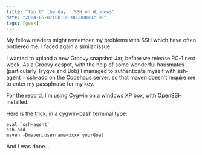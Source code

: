 ```yaml
---
title: "Tip O' the day : SSH on Windows"
date: "2004-05-07T00:00:00.000+02:00"
tags: [geek]
---
```


My fellow readers might remember my problems with SSH which have often bothered me. I faced again a similar issue:

I wanted to upload a new Groovy snapshot Jar, before we release RC-1 next week. As a Groovy despot, with the help of some wonderful hausmates (particularly Trygve and Bob) I managed to authenticate myself with ssh-agent + ssh-add on the Codehaus server, so that maven doesn't require me to enter my passphrase for my key.

For the record, I'm using Cygwin on a windows XP box, with OpenSSH installed.

Here is the trick, in a cygwin-bash terminal type:

```
eval `ssh-agent`
ssh-add
maven -Dmaven.username=xxxx yourGoal
```

And I was done...